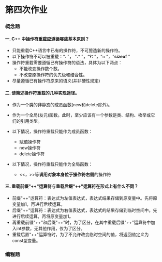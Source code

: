 # 第四次作业

### 概念题

#### 一. C++ 中操作符重载应遵循哪些基本原则？ 

* 只能重载C++语言中已有的操作符，不可臆造新的操作符。
* 以下操作符不可以被重载：“**.** ”， “**.*** ”，“**?:** ”，“**::** ”，“**sizeof** ”
* 操作符重载需要遵循已有操作符的语法，具体为以下两点：
    * 不能改变操作数个数。
    * 不改变原操作符的优先级和结合性。
* 尽量遵循已有操作符原来的语义(并非硬性规定)

#### 二. 请简述操作符重载的几种实现途径。 

* 作为一个类的非静态的成员函数(new和delete除外)。
* 作为一个全局(友元)函数。此时，至少应该有一个参数是类、结构、枚举或它们的引用类型。
* 以下情况，操作符重载只能作为成员函数：
    * 赋值操作符
    * new操作符
    * delete操作符

* 以下情况，操作符重载只能作为全局函数：
    * <<，>>等**调用对象本身位于操作符右侧**的操作符

#### 三. 重载前缀"++"运算符与重载后缀"++"运算符在形式上有什么不同？ 

* 前缀"++"运算符：表达式为左值表达式，表达式结果存储到原变量中。先将原变量加1，再进行后续运算。
* 后缀"++"运算符：表达式为右值表达式，表达式的结果存储到临时空间中。先进行后续运算，再将原变量加1。
* 再重载前缀"++"和后缀"++"时，为了区分，在其中重载后缀"++"运算符中加入int参数，无其他作用，仅为了区分。
* 重载后置"++"运算符时，为了不允许改变临时空间的值，将返回值定义为const型变量。

### 编程题